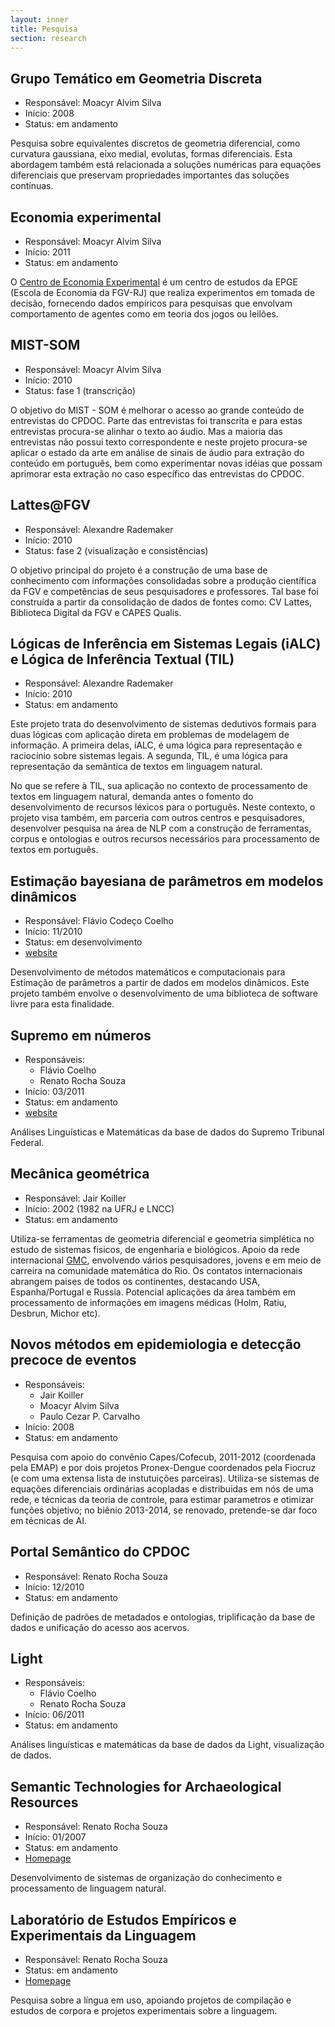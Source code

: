 ```yaml
---
layout: inner
title: Pesquisa
section: research
---
```


## Grupo Temático em Geometria Discreta

- Responsável: Moacyr Alvim Silva
- Início: 2008 
- Status: em andamento

Pesquisa sobre equivalentes discretos de geometria diferencial, como
curvatura gaussiana, eixo medial, evolutas, formas diferenciais. Esta
abordagem também está relacionada a soluções numéricas para equações
diferenciais que preservam propriedades importantes das soluções
contínuas.

## Economia experimental

- Responsável: Moacyr Alvim Silva
- Início: 2011 
- Status: em andamento

O [Centro de Economia Experimental](http://epge.fgv.br/pt/pesquisa/centro-estudos/cee)
é um centro de estudos da EPGE (Escola de Economia da FGV-RJ) que
realiza experimentos em tomada de decisão, fornecendo dados empíricos
para pesquisas que envolvam comportamento de agentes como em teoria
dos jogos ou leilões.

## MIST-SOM

- Responsável: Moacyr Alvim Silva
- Início: 2010
- Status: fase 1 (transcrição)

O objetivo do MIST - SOM é melhorar o acesso ao grande conteúdo de
entrevistas do CPDOC. Parte das entrevistas foi transcrita e para
estas entrevistas procura-se alinhar o texto ao áudio.  Mas a maioria
das entrevistas não possui texto correspondente e neste projeto
procura-se aplicar o estado da arte em análise de sinais de áudio para
extração do conteúdo em português, bem como experimentar novas idéias
que possam aprimorar esta extração no caso específico das entrevistas
do CPDOC.

## Lattes@FGV

- Responsável: Alexandre Rademaker
- Início: 2010
- Status: fase 2 (visualização e consistências)

O objetivo principal do projeto é a construção de uma base de
conhecimento com informações consolidadas sobre a produção científica
da FGV e competências de seus pesquisadores e professores. Tal base
foi construída a partir da consolidação de dados de fontes como: CV
Lattes, Biblioteca Digital da FGV e CAPES Qualis. 

## Lógicas de Inferência em Sistemas Legais (iALC) e Lógica de Inferência Textual (TIL)

- Responsável: Alexandre Rademaker
- Início: 2010
- Status: em andamento

Este projeto trata do desenvolvimento de sistemas dedutivos formais
para duas lógicas com aplicação direta em problemas de modelagem de
informação.  A primeira delas, iALC, é uma lógica para representação e
raciocínio sobre sistemas legais. A segunda, TIL, é uma lógica para
representação da semântica de textos em linguagem natural.

No que se refere à TIL, sua aplicação no contexto de processamento de
textos em linguagem natural, demanda antes o fomento do
desenvolvimento de recursos léxicos para o português. Neste contexto,
o projeto visa também, em parceria com outros centros e pesquisadores,
desenvolver pesquisa na área de NLP com a construção de ferramentas,
corpus e ontologias e outros recursos necessários para processamento
de textos em português. 

## Estimação bayesiana de parâmetros em modelos dinâmicos

- Responsável: Flávio Codeço Coelho
- Início: 11/2010
- Status: em desenvolvimento
- [website](http://code.google.com/p/bayesian-inference)

Desenvolvimento de métodos matemáticos e computacionais para Estimação
de parâmetros a partir de dados em modelos dinâmicos. Este projeto
também envolve o desenvolvimento de uma biblioteca de software livre
para esta finalidade. 

## Supremo em números

- Responsáveis: 
  - Flávio Coelho
  - Renato Rocha Souza
- Início: 03/2011
- Status: em andamento
- [website](http://www.supremoemnumeros.com.br/)

Análises Linguísticas e Matemáticas da base de dados do Supremo
Tribunal Federal.

## Mecânica geométrica

- Responsável: Jair Koiller 
- Início: 2002 (1982 na UFRJ e LNCC)
- Status: em andamento

Utiliza-se ferramentas de geometria diferencial e geometria simplética
no estudo de sistemas fisicos, de engenharia e biológicos. Apoio da
rede internacional [GMC](http://www.gmcnetwork.org), envolvendo vários
pesquisadores, jovens e em meio de carreira na comunidade matemática
do Rio. Os contatos internacionais abrangem paises de todos os
continentes, destacando USA, Espanha/Portugal e Russia.  Potencial
aplicações da área também em processamento de informações em imagens
médicas (Holm, Ratiu, Desbrun, Michor etc).

## Novos métodos em epidemiologia e detecção precoce de eventos

- Responsáveis: 
  - Jair Koiller
  - Moacyr Alvim Silva
  - Paulo Cezar P. Carvalho
- Início: 2008  
- Status: em andamento

Pesquisa com apoio do convênio Capes/Cofecub, 2011-2012 (coordenada
pela EMAP) e por dois projetos Pronex-Dengue coordenados pela Fiocruz
(e com uma extensa lista de instutuições parceiras). Utiliza-se
sistemas de equações diferenciais ordinárias acopladas e distribuidas
em nós de uma rede, e técnicas da teoria de controle, para estimar
parametros e otimizar funções objetivo; no biênio 2013-2014, se
renovado, pretende-se dar foco em técnicas de AI.

## Portal Semântico do CPDOC

- Responsável: Renato Rocha Souza
- Início: 12/2010
- Status: em andamento

Definição de padrões de metadados e ontologias, triplificação da base
de dados e unificação do acesso aos acervos.

## Light

- Responsáveis:
  - Flávio Coelho 
  - Renato Rocha Souza
- Início: 06/2011
- Status: em andamento

Análises linguísticas e matemáticas da base de dados da Light,
visualização de dados.


## Semantic Technologies for Archaeological Resources

- Responsável: Renato Rocha Souza
- Início: 01/2007
- Status: em andamento
- [Homepage](http://hypermedia.research.glam.ac.uk/people/rsouza/)

Desenvolvimento de sistemas de organização do conhecimento e 
processamento de linguagem natural.

## Laboratório de Estudos Empíricos e Experimentais da Linguagem

- Responsável: Renato Rocha Souza
- Status: em andamento
- [Homepage](http://www.letras.ufmg.br/CMS/index.asp?pasta=leel&path=inicial.asp&pagina=inicial.asp)
  
Pesquisa sobre a língua em uso, apoiando projetos de compilação e
estudos de corpora e projetos experimentais sobre a linguagem.

